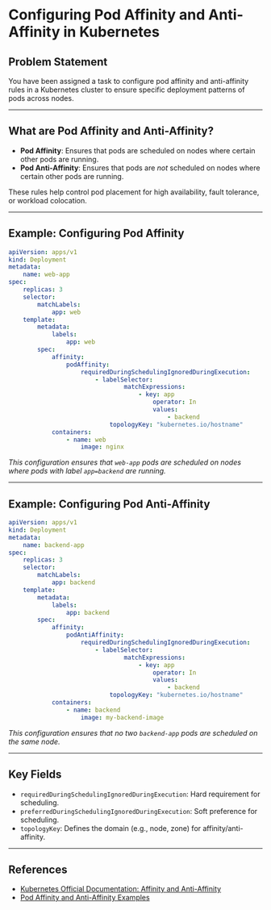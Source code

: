 # Configuring Pod Affinity and Anti-Affinity in Kubernetes

## Problem Statement

You have been assigned a task to configure pod affinity and anti-affinity rules in a Kubernetes cluster to ensure specific deployment patterns of pods across nodes.

---

## What are Pod Affinity and Anti-Affinity?

- **Pod Affinity**: Ensures that pods are scheduled on nodes where certain other pods are running.
- **Pod Anti-Affinity**: Ensures that pods are *not* scheduled on nodes where certain other pods are running.

These rules help control pod placement for high availability, fault tolerance, or workload colocation.

---

## Example: Configuring Pod Affinity

```yaml
apiVersion: apps/v1
kind: Deployment
metadata:
    name: web-app
spec:
    replicas: 3
    selector:
        matchLabels:
            app: web
    template:
        metadata:
            labels:
                app: web
        spec:
            affinity:
                podAffinity:
                    requiredDuringSchedulingIgnoredDuringExecution:
                        - labelSelector:
                                matchExpressions:
                                    - key: app
                                        operator: In
                                        values:
                                            - backend
                            topologyKey: "kubernetes.io/hostname"
            containers:
                - name: web
                    image: nginx
```

*This configuration ensures that `web-app` pods are scheduled on nodes where pods with label `app=backend` are running.*

---

## Example: Configuring Pod Anti-Affinity

```yaml
apiVersion: apps/v1
kind: Deployment
metadata:
    name: backend-app
spec:
    replicas: 3
    selector:
        matchLabels:
            app: backend
    template:
        metadata:
            labels:
                app: backend
        spec:
            affinity:
                podAntiAffinity:
                    requiredDuringSchedulingIgnoredDuringExecution:
                        - labelSelector:
                                matchExpressions:
                                    - key: app
                                        operator: In
                                        values:
                                            - backend
                            topologyKey: "kubernetes.io/hostname"
            containers:
                - name: backend
                    image: my-backend-image
```

*This configuration ensures that no two `backend-app` pods are scheduled on the same node.*

---

## Key Fields

- `requiredDuringSchedulingIgnoredDuringExecution`: Hard requirement for scheduling.
- `preferredDuringSchedulingIgnoredDuringExecution`: Soft preference for scheduling.
- `topologyKey`: Defines the domain (e.g., node, zone) for affinity/anti-affinity.

---

## References

- [Kubernetes Official Documentation: Affinity and Anti-Affinity](https://kubernetes.io/docs/concepts/scheduling-eviction/assign-pod-node/#affinity-and-anti-affinity)
- [Pod Affinity and Anti-Affinity Examples](https://kubernetes.io/docs/concepts/scheduling-eviction/assign-pod-node/#affinity-and-anti-affinity)
